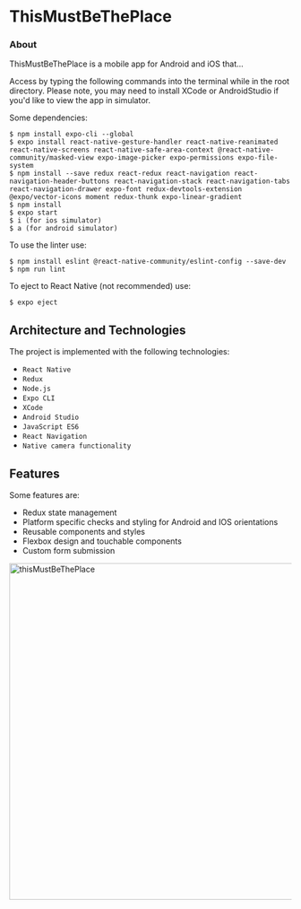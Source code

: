 # ThisMustBeThePlace

### About

ThisMustBeThePlace is a mobile app for Android and iOS that...

Access by typing the following commands into the terminal while in the root directory. Please note, you may need to install XCode or AndroidStudio if you'd like to view the app in simulator.

Some dependencies:

```console
$ npm install expo-cli --global
$ expo install react-native-gesture-handler react-native-reanimated react-native-screens react-native-safe-area-context @react-native-community/masked-view expo-image-picker expo-permissions expo-file-system
$ npm install --save redux react-redux react-navigation react-navigation-header-buttons react-navigation-stack react-navigation-tabs react-navigation-drawer expo-font redux-devtools-extension @expo/vector-icons moment redux-thunk expo-linear-gradient
$ npm install
$ expo start
$ i (for ios simulator)
$ a (for android simulator)
```

To use the linter use:

```console
$ npm install eslint @react-native-community/eslint-config --save-dev
$ npm run lint
```

To eject to React Native (not recommended) use:

```
$ expo eject
```

## Architecture and Technologies

The project is implemented with the following technologies:

- `React Native`
- `Redux`
- `Node.js`
- `Expo CLI`
- `XCode`
- `Android Studio`
- `JavaScript ES6`
- `React Navigation`
- `Native camera functionality`

## Features

Some features are:

- Redux state management
- Platform specific checks and styling for Android and IOS orientations
- Reusable components and styles
- Flexbox design and touchable components
- Custom form submission

<img src="./image" height="600" alt="thisMustBeThePlace">
